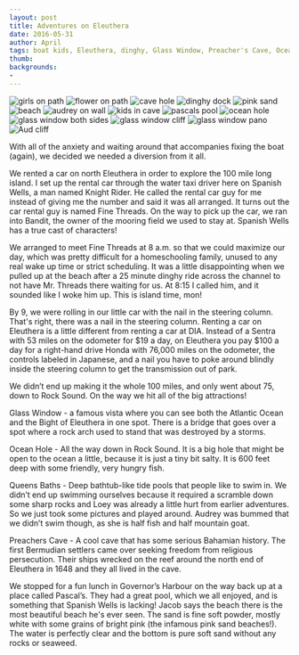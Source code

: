 ```yaml
---
layout: post
title: Adventures on Eleuthera
date: 2016-05-31
author: April
tags: boat kids, Eleuthera, dinghy, Glass Window, Preacher's Cave, Ocean Hole, Queen's Bath, Governor’s Harbour, pink sand, Fine Threads
thumb: 
backgrounds:
- 
---
```

![girls on path](https://lh3.googleusercontent.com/-3sMF-LUa4R0/V0sqwTt_mHI/AAAAAAAAiBI/-wVCTjwH5cA/s640/blogger-image-1949462003.jpg)
![flower on path](https://lh3.googleusercontent.com/-D7MJpqZjGm4/V0ssPAk7-sI/AAAAAAAAiB4/RBCZvUNIoCo/s640/blogger-image-2114009194.jpg)
![cave hole](https://lh3.googleusercontent.com/-uoTF6--X_r4/V0ssLRZFFvI/AAAAAAAAiBw/JdVX4O1Qojc/s640/blogger-image--1045575022.jpg)
![dinghy dock](https://lh3.googleusercontent.com/-WeNPbT77YFo/V0ssYWnBhmI/AAAAAAAAiCA/QWW-TfO3VXE/s640/blogger-image--530015192.jpg)
![pink sand](https://lh3.googleusercontent.com/-dxZ8IvXIXL4/V0srNhHKDFI/AAAAAAAAiBU/26ArFEFMDxc/s640/blogger-image--690357932.jpg)
![beach](https://lh3.googleusercontent.com/-GGCg3qJEbPM/V0sqckW-srI/AAAAAAAAiA8/yuxhzKzlP8c/s640/blogger-image--2051049280.jpg)
![audrey on wall](https://lh3.googleusercontent.com/-aiUlkOH4kCk/V0sqftzZmhI/AAAAAAAAiBA/dVTntt4qBn0/s640/blogger-image--473725403.jpg)
![kids in cave](https://lh3.googleusercontent.com/-6bBEQEVi8T0/V0ssVztyhGI/AAAAAAAAiB8/QNHOXlWpg4g/s640/blogger-image--1978777550.jpg)
![pascals pool](https://lh3.googleusercontent.com/-uGRKxLnK5rI/V0sqzeNpczI/AAAAAAAAiBM/1WoDKqFcLuM/s640/blogger-image-1832485021.jpg)
![ocean hole](https://lh3.googleusercontent.com/-J8DMAFBLLJ0/V0srQ1IxHnI/AAAAAAAAiBY/9W_VvbqSS0Y/s640/blogger-image-569952793.jpg)
![glass window both sides](https://lh3.googleusercontent.com/-3wEYfoqqF34/V0ssFAUloHI/AAAAAAAAiBo/eg_wPTBQKQk/s640/blogger-image-1499727438.jpg)
![glass window cliff](https://lh3.googleusercontent.com/-pHIW2H04AOw/V0ssmfBU7VI/AAAAAAAAiCI/6roGW3jmtZk/s640/blogger-image-1831921117.jpg)
![glass window pano](https://lh3.googleusercontent.com/-XOvxAmgrT38/V0ssBjeD1OI/AAAAAAAAiBk/TzmZPgeUaQU/s640/blogger-image-353924072.jpg)
![Aud cliff](https://lh3.googleusercontent.com/-vaVNg9w-w6M/V0ssIwkOmjI/AAAAAAAAiBs/hn_t03X_4Ms/s640/blogger-image--703821621.jpg)

With all of the anxiety and waiting around that accompanies fixing the boat (again), we decided we needed a diversion from it all.

We rented a car on north Eleuthera in order to explore the 100 mile long island. I set up the rental car through the water taxi driver here on Spanish Wells, a man named Knight Rider. He called the rental car guy for me instead of giving me the number and said it was all arranged. It turns out the car rental guy is named Fine Threads. On the way to pick up the car, we ran into Bandit, the owner of the mooring field we used to stay at. Spanish Wells has a true cast of characters! 

We arranged to meet Fine Threads at 8 a.m. so that we could maximize our day, which was pretty difficult for a homeschooling family, unused to any real wake up time or strict scheduling. It was a little disappointing when we pulled up at the beach after a 25 minute dinghy ride across the channel to not have Mr. Threads there waiting for us. At 8:15 I called him, and it sounded like I woke him up.  This is island time, mon! 

By 9, we were rolling in our little car with the nail in the steering column.  That's right, there was a nail in the steering column.  Renting a car on Eleuthera is a little different from renting a car at DIA.  Instead of a Sentra with 53 miles on the odometer for $19 a day, on Eleuthera you pay $100 a day for a right-hand drive Honda with 76,000 miles on the odometer, the controls labeled in Japanese, and a nail you have to poke around blindly inside the steering column to get the transmission out of park.

We didn’t end up making it the whole 100 miles, and only went about 75, down to Rock Sound. On the way we hit all of the big attractions!

Glass Window - a famous vista where you can see both the Atlantic Ocean and the Bight of Eleuthera in one spot. There is a bridge that goes over a spot where a rock arch used to stand that was destroyed by a storms. 

Ocean Hole - All the way down in Rock Sound. It is a big hole that might be open to the ocean a little, because it is just a tiny bit salty. It is 600 feet deep with some friendly, very hungry fish. 

Queens Baths - Deep bathtub-like tide pools that people like to swim in. We didn’t end up swimming ourselves because it required a scramble down some sharp rocks and Loey was already a little hurt from earlier adventures. So we just took some pictures and played around. Audrey was bummed that we didn’t swim though, as she is half fish and half mountain goat. 

Preachers Cave - A cool cave that has some serious Bahamian history. The first Bermudian settlers came over seeking freedom from religious persecution. Their ships wrecked on the reef around the north end of Eleuthera in 1648 and they all lived in the cave. 

We stopped for a fun lunch in Governor’s Harbour on the way back up at a place called Pascal’s. They had a great pool, which we all enjoyed, and is something that Spanish Wells is lacking!  Jacob says the beach there is the most beautiful beach he's ever seen.  The sand is fine soft powder, mostly white with some grains of bright pink (the infamous pink sand beaches!).  The water is perfectly clear and the bottom is pure soft sand without any rocks or seaweed.  
